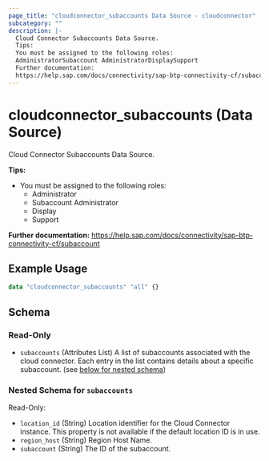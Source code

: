 ```yaml
---
page_title: "cloudconnector_subaccounts Data Source - cloudconnector"
subcategory: ""
description: |-
  Cloud Connector Subaccounts Data Source.
  Tips:
  You must be assigned to the following roles:
  AdministratorSubaccount AdministratorDisplaySupport
  Further documentation:
  https://help.sap.com/docs/connectivity/sap-btp-connectivity-cf/subaccount
---
```


# cloudconnector_subaccounts (Data Source)

Cloud Connector Subaccounts Data Source.
				
__Tips:__
* You must be assigned to the following roles:
	* Administrator
	* Subaccount Administrator
	* Display
	* Support

__Further documentation:__
<https://help.sap.com/docs/connectivity/sap-btp-connectivity-cf/subaccount>

## Example Usage

```terraform
data "cloudconnector_subaccounts" "all" {}
```

<!-- schema generated by tfplugindocs -->
## Schema

### Read-Only

- `subaccounts` (Attributes List) A list of subaccounts associated with the cloud connector. Each entry in the list contains details about a specific subaccount. (see [below for nested schema](#nestedatt--subaccounts))

<a id="nestedatt--subaccounts"></a>
### Nested Schema for `subaccounts`

Read-Only:

- `location_id` (String) Location identifier for the Cloud Connector instance. This property is not available if the default location ID is in use.
- `region_host` (String) Region Host Name.
- `subaccount` (String) The ID of the subaccount.


